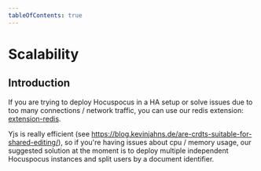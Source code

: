 ```yaml
---
tableOfContents: true
---
```


# Scalability

## Introduction

If you are trying to deploy Hocuspocus in a HA setup or solve issues due to too many connections / network traffic,
you can use our redis extension: [extension-redis](/server/extensions#redis).

Yjs is really efficient (see https://blog.kevinjahns.de/are-crdts-suitable-for-shared-editing/), so if you're having issues about
cpu / memory usage, our suggested solution at the moment is to deploy multiple independent Hocuspocus instances and split users by a document
identifier.
